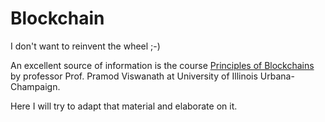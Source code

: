 # Blockchain

I don't want to reinvent the wheel ;-)

An excellent source of information is the course [Principles of Blockchains](https://courses.grainger.illinois.edu/ece598pv/sp2021/) by professor Prof. Pramod Viswanath at University of Illinois Urbana-Champaign.

Here I will try to adapt that material and elaborate on it. 